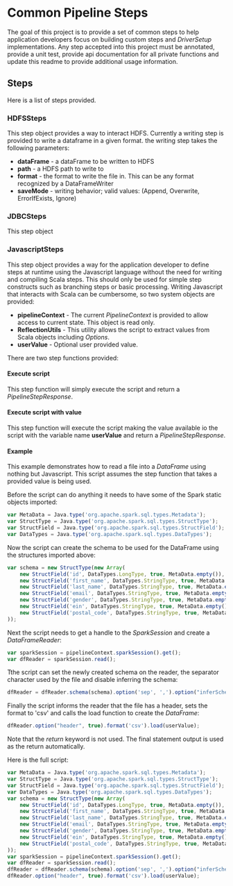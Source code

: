 # Common Pipeline Steps
The goal of this project is to provide a set of common steps to help application developers focus on building custom 
steps and *DriverSetup* implementations. Any step accepted into this project must be annotated, provide a unit test,
provide api documentation for all private functions and update this readme to provide additional usage information.

## Steps
Here is a list of steps provided.

### HDFSSteps
This step object provides a way to interact HDFS. Currently a writing step is provided to write a dataframe in a given
format. the writing step takes the following parameters:

* **dataFrame** - a dataFrame to be written to HDFS
* **path** - a HDFS path to write to
* **format** - the format to write the file in. This can be any format recognized by a DataFrameWriter
* **saveMode** - writing behavior; valid values: (Append, Overwrite, ErrorIfExists, Ignore)

### JDBCSteps
This step object 

### JavascriptSteps
This step object provides a way for the application developer to define steps at runtime using the Javascript language
without the need for writing and compiling Scala steps. This should only be used for simple step constructs such as 
branching steps or basic processing. Writing Javascript that interacts with Scala can be cumbersome, so two system 
objects are provided:

* **pipelineContext** - The current *PipelineContext* is provided to allow access to current state. This object is read only.
* **ReflectionUtils** - This utility allows the script to extract values from Scala objects including *Options*.
* **userValue** - Optional user provided value.

There are two step functions provided:

#### Execute script 
This step function will simply execute the script and return a *PipelineStepResponse*.

#### Execute script with value 
This step function will execute the script making the value available io the script with the variable name **userValue**
and return a *PipelineStepResponse*.

#### Example
This example demonstrates how to read a file into a *DataFrame* using nothing but Javascript. This script assumes the 
step function that takes a provided value is being used.

Before the script can do anything it needs to have some of the Spark static objects imported:

```javascript
var MetaData = Java.type('org.apache.spark.sql.types.Metadata');
var StructType = Java.type('org.apache.spark.sql.types.StructType');
var StructField = Java.type('org.apache.spark.sql.types.StructField');
var DataTypes = Java.type('org.apache.spark.sql.types.DataTypes');
```

Now the script can create the schema to be used for the DataFrame using the structures imported above:

```javascript
var schema = new StructType(new Array(
	new StructField('id', DataTypes.LongType, true, MetaData.empty()),
	new StructField('first_name', DataTypes.StringType, true, MetaData.empty()),
	new StructField('last_name', DataTypes.StringType, true, MetaData.empty()),
	new StructField('email', DataTypes.StringType, true, MetaData.empty()),
	new StructField('gender', DataTypes.StringType, true, MetaData.empty()),
	new StructField('ein', DataTypes.StringType, true, MetaData.empty()),
	new StructField('postal_code', DataTypes.StringType, true, MetaData.empty())
));
```

Next the script needs to get a handle to the *SparkSession* and create a *DataFrameReader*:

```javascript
var sparkSession = pipelineContext.sparkSession().get();
var dfReader = sparkSession.read();
```

Tthe script can set the newly created schema on the reader, the separator character used by the file and disable 
inferring the schema:

```javascript
dfReader = dfReader.schema(schema).option('sep', ',').option("inferSchema", false)
```

Finally the script informs the reader that the file has a header, sets the format to 'csv' and calls the load function
to create the *DataFrame*:

```javascript
dfReader.option("header", true).format('csv').load(userValue);
```

Note that the *return* keyword is not used. The final statement output is used as the return automatically.

Here is the full script:

```javascript
var MetaData = Java.type('org.apache.spark.sql.types.Metadata');
var StructType = Java.type('org.apache.spark.sql.types.StructType');
var StructField = Java.type('org.apache.spark.sql.types.StructField');
var DataTypes = Java.type('org.apache.spark.sql.types.DataTypes');
var schema = new StructType(new Array(
	new StructField('id', DataTypes.LongType, true, MetaData.empty()),
	new StructField('first_name', DataTypes.StringType, true, MetaData.empty()),
	new StructField('last_name', DataTypes.StringType, true, MetaData.empty()),
	new StructField('email', DataTypes.StringType, true, MetaData.empty()),
	new StructField('gender', DataTypes.StringType, true, MetaData.empty()),
	new StructField('ein', DataTypes.StringType, true, MetaData.empty()),
	new StructField('postal_code', DataTypes.StringType, true, MetaData.empty())
));
var sparkSession = pipelineContext.sparkSession().get();
var dfReader = sparkSession.read();
dfReader = dfReader.schema(schema).option('sep', ',').option("inferSchema", false)
dfReader.option("header", true).format('csv').load(userValue);
```

